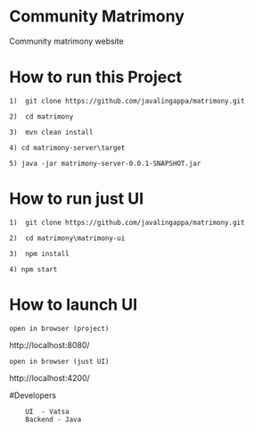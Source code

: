 # Community Matrimony
Community matrimony website

# How to run this Project
    1)  git clone https://github.com/javalingappa/matrimony.git
    
    2)  cd matrimony
    
    3)  mvn clean install
    
    4) cd matrimony-server\target
    
    5) java -jar matrimony-server-0.0.1-SNAPSHOT.jar
    
# How to run just UI
    1)  git clone https://github.com/javalingappa/matrimony.git
    
    2)  cd matrimony\matrimony-ui
    
    3)  npm install
    
    4) npm start

    
# How to launch UI

    open in browser (project)
    
   http://localhost:8080/
    
    open in browser (just UI)
    
 http://localhost:4200/
 
 #Developers 
 
        UI  - Vatsa
        Backend - Java



    



